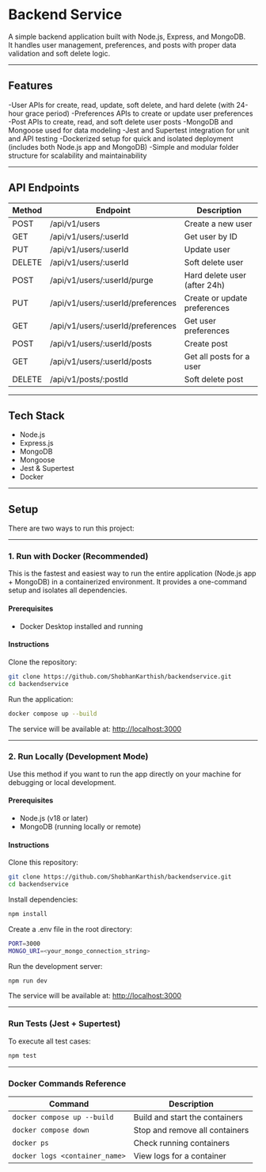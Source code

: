 # Backend Service

A simple backend application built with Node.js, Express, and MongoDB.  
It handles user management, preferences, and posts with proper data validation and soft delete logic.

---

## Features

-User APIs for create, read, update, soft delete, and hard delete (with 24-hour grace period)
-Preferences APIs to create or update user preferences
-Post APIs to create, read, and soft delete user posts
-MongoDB and Mongoose used for data modeling
-Jest and Supertest integration for unit and API testing
-Dockerized setup for quick and isolated deployment (includes both Node.js app and MongoDB)
-Simple and modular folder structure for scalability and maintainability

---

## API Endpoints

| Method | Endpoint | Description |
|--------|-----------|-------------|
| POST | /api/v1/users | Create a new user |
| GET | /api/v1/users/:userId | Get user by ID |
| PUT | /api/v1/users/:userId | Update user |
| DELETE | /api/v1/users/:userId | Soft delete user |
| POST | /api/v1/users/:userId/purge | Hard delete user (after 24h) |
| PUT | /api/v1/users/:userId/preferences | Create or update preferences |
| GET | /api/v1/users/:userId/preferences | Get user preferences |
| POST | /api/v1/users/:userId/posts | Create post |
| GET | /api/v1/users/:userId/posts | Get all posts for a user |
| DELETE | /api/v1/posts/:postId | Soft delete post |

---

## Tech Stack

- Node.js  
- Express.js  
- MongoDB  
- Mongoose
- Jest & Supertest
- Docker

---

## Setup

There are two ways to run this project:

---

### 1. Run with Docker (Recommended)

This is the fastest and easiest way to run the entire application (Node.js app + MongoDB) in a containerized environment. It provides a one-command setup and isolates all dependencies.

#### Prerequisites

* Docker Desktop installed and running

#### Instructions

Clone the repository:

```bash
git clone https://github.com/ShobhanKarthish/backendservice.git
cd backendservice
```

Run the application:

```bash
docker compose up --build
```

The service will be available at:
[http://localhost:3000](http://localhost:3000)

---

### 2. Run Locally (Development Mode)

Use this method if you want to run the app directly on your machine for debugging or local development.

#### Prerequisites

* Node.js (v18 or later)
* MongoDB (running locally or remote)

#### Instructions

Clone this repository:

```bash
git clone https://github.com/ShobhanKarthish/backendservice.git
cd backendservice
```

Install dependencies:

```bash
npm install
```

Create a .env file in the root directory:

```bash
PORT=3000
MONGO_URI=<your_mongo_connection_string>
```

Run the development server:

```bash
npm run dev
```

The service will be available at:
[http://localhost:3000](http://localhost:3000)

---

### Run Tests (Jest + Supertest)

To execute all test cases:

```bash
npm test
```

---

### Docker Commands Reference

| Command                        | Description                    |
| ------------------------------ | ------------------------------ |
| `docker compose up --build`    | Build and start the containers |
| `docker compose down`          | Stop and remove all containers |
| `docker ps`                    | Check running containers       |
| `docker logs <container_name>` | View logs for a container      |


